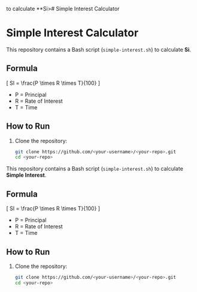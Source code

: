 to calculate **Si># Simple Interest Calculator

# Simple Interest Calculator

This repository contains a Bash script (`simple-interest.sh`) to calculate **Si**.

## Formula
\[
SI = \frac{P \times R \times T}{100}
\]
- P = Principal
- R = Rate of Interest
- T = Time

## How to Run
1. Clone the repository:
   ```bash
   git clone https://github.com/<your-username>/<your-repo>.git
   cd <your-repo>
This repository contains a Bash script (`simple-interest.sh`) to calculate **Simple Interest**.

## Formula
\[
SI = \frac{P \times R \times T}{100}
\]
- P = Principal  
- R = Rate of Interest  
- T = Time  

## How to Run
1. Clone the repository:
   ```bash
   git clone https://github.com/<your-username>/<your-repo>.git
   cd <your-repo>
